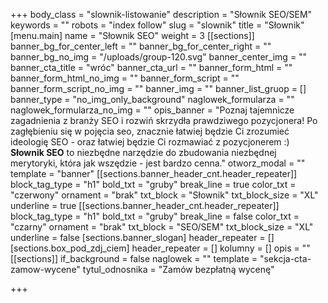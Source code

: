 +++
body_class = "slownik-listowanie"
description = "Słownik SEO/SEM"
keywords = ""
robots = "index follow"
slug = "slownik"
title = "Słownik"
[menu.main]
name = "Słownik SEO"
weight = 3
[[sections]]
banner_bg_for_center_left = ""
banner_bg_for_center_right = ""
banner_bg_no_img = "/uploads/group-120.svg"
banner_center_img = ""
banner_cta_title = "wróc"
banner_cta_url = ""
banner_form_html = ""
banner_form_html_no_img = ""
banner_form_script = ""
banner_form_script_no_img = ""
banner_img = ""
banner_list_gruop = []
banner_type = "no_img_only_background"
naglowek_formularza = ""
naglowek_formularza_no_img = ""
opis_banner = "Poznaj tajemnicze zagadnienia z branży SEO i rozwiń skrzydła prawdziwego pozycjonera! Po zagłębieniu się w pojęcia seo, znacznie łatwiej będzie Ci zrozumieć ideologię SEO - oraz łatwiej będzie Ci rozmawiać z pozycjonerem :)<br><strong>Słownik SEO</strong> to niezbędne narzędzie do zbudowania niezbędnej merytoryki, która jak wszędzie - jest bardzo cenna."
otworz_modal = ""
template = "banner"
[[sections.banner_header_cnt.header_repeater]]
block_tag_type = "h1"
bold_txt = "gruby"
break_line = true
color_txt = "czerwony"
ornament = "brak"
txt_block = "Słownik"
txt_block_size = "XL"
underline = true
[[sections.banner_header_cnt.header_repeater]]
block_tag_type = "h1"
bold_txt = "gruby"
break_line = false
color_txt = "czarny"
ornament = "brak"
txt_block = "SEO/SEM"
txt_block_size = "XL"
underline = false
[sections.banner_slogan]
header_repeater = []
[sections.box_pod_zdj_ciem]
header_repeater = []
kolumny = []
opis = ""
[[sections]]
if_background = false
naglowek = ""
template = "sekcja-cta-zamow-wycene"
tytul_odnosnika = "Zamów bezpłatną wycenę"

+++
